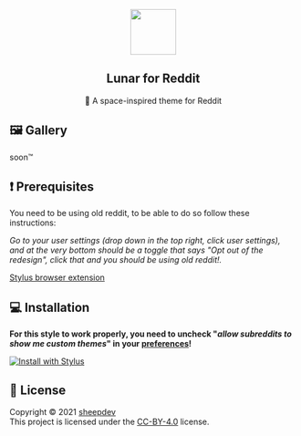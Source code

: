<p align="center">
    <img src="https://raw.githubusercontent.com/lunar-theme/lunar/main/assets/icon-rounded.png" width="80" />
    <h2 align="center">Lunar for Reddit</h2>
</p>

<p align="center">🐙 A space-inspired theme for Reddit</p>

## 🖼️  Gallery

soon™️

## ❗ Prerequisites

You need to be using old reddit, to be able to do so follow these instructions:

*Go to your user settings (drop down in the top right, click user settings), and at the very bottom should be a toggle that says "Opt out of the redesign", click that and you should be using old reddit!.*

[Stylus browser extension](https://github.com/openstyles/stylus#releases)

## 💻 Installation

**For this style to work properly, you need to uncheck "_allow subreddits to show me custom themes_" in your [preferences](https://old.reddit.com/prefs)!**

<a href="https://raw.githubusercontent.com/lunar-theme/reddit/main/reddit.user.css"><img src="https://img.shields.io/badge/Install%20with-Stylus-%233281ea" alt="Install with Stylus"/></a>

## 📩 License

Copyright © 2021 [sheepdev](https://sheepdev.xyz/)<br />
This project is licensed under the [CC-BY-4.0](https://github.com/lunar-theme/reddit/blob/main/LICENSE) license.
